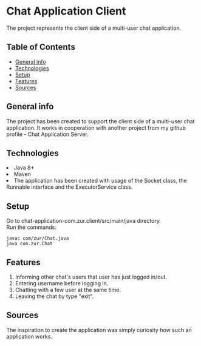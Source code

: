 # Chat Application Client
<p>The project represents the client side of a multi-user chat application.</p>

 ## Table of Contents
* [General info](#general-info)
* [Technologies](#technologies)
* [Setup](#setup)
* [Features](#features)
* [Sources](#sources)

## General info
<p>The project has been created to support the client side of a multi-user chat application. 
It works in cooperation with another project from my github profile - Chat Application Server.</p>

## Technologies
<p>
    <li>Java 8+</li>
    <li>Maven</li>
    <li>The application has been created with usage of the Socket class, the Runnable interface and 
    the ExecutorService class.</li>
</p>

## Setup
<p>Go to chat-application-com.zur.client/src/main/java directory.<br>
Run the commands:</p>

    javac com/zur/Chat.java
    java com.zur.Chat
    
## Features
<p>
<ol>
    <li>Informing other chat's users that user has just logged in/out.</li>
    <li>Entering username before logging in.</li>
    <li>Chatting with a few user at the same time.</li>
    <li>Leaving the chat by type "exit".</li>
</ol>
</p>

## Sources
<p>The inspiration to create the application was simply curiosity how such an application works.</p>
